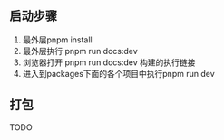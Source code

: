 ## 启动步骤

1. 最外层pnpm install
2. 最外层执行 pnpm run docs:dev
3. 浏览器打开 pnpm run docs:dev 构建的执行链接
4. 进入到packages下面的各个项目中执行pnpm run dev 

## 打包

TODO
